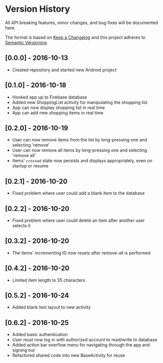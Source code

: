 # Version History
All API breaking features, minor changes, and bug fixes will be documented here.

The format is based on [Keep a Changelog](http://keepachangelog.com/) 
and this project adheres to [Semantic Versioning](http://semver.org/).

## [0.0.0] - 2016-10-13
- Created repository and started new Android project

## [0.1.0] - 2016-10-18
- Hooked app up to Firebase database
- Added new ShoppingList activity for manipulating the shopping list
- App can now display shopping list in real time
- App can add new shopping items in real time

## [0.2.0] - 2016-10-19
- User can now remove items from the list by long-pressing one and selecting 'remove'
- User can now remove all items by long-pressing one and selecting 'remove all'
- Items' `crossed` state now persists and displays appropriately, even on startup or resume

## [0.2.1] - 2016-10-20
- Fixed problem where user could add a blank item to the database

## [0.2.2] - 2016-10-20
- Fixed problem where user could delete an item after another user selects it

## [0.3.2] - 2016-10-20
- The items' incrementing ID now resets after remove-all is performed

## [0.4.2] - 2016-10-20
- Limited item length to 35 characters

## [0.5.2] - 2016-10-24
- Added blank test layout to new activity

## [0.6.2] - 2016-10-25
- Added basic authentication
- User must now log in with authorized account to read/write to database
- Added action bar overflow menu for navigating through the app and signing out
- Refactored shared code into new BaseActivity for reuse
